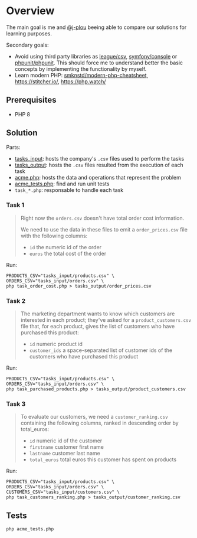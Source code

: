 # Overview

The main goal is me and [@j-plou](https://github.com/j-plou) beeing able to compare our solutions for learning purposes.

Secondary goals:
- Avoid using third party libraries as [league/csv](https://github.com/thephpleague/csv), [symfony/console](https://github.com/symfony/console) or [phpunit/phpunit](https://github.com/sebastianbergmann/phpunit/). This should force me to understand better the basic concepts by implementing the functionality by myself.
- Learn modern PHP: [smknstd/modern-php-cheatsheet](https://github.com/smknstd/modern-php-cheatsheet), https://stitcher.io/, https://php.watch/


## Prerequisites

- PHP 8

## Solution

Parts:
- [tasks_input](tasks_input): hosts the company's `.csv` files used to perform the tasks
- [tasks_output](tasks_output): hosts the `.csv` files resulted from the execution of each task
- [acme.php](acme.php): hosts the data and operations that represent the problem
- [acme_tests.php](acme_tests.php): find and run unit tests
- `task_*.php`: responsable to handle each task

### Task 1

> Right now the `orders.csv` doesn't have total order cost information.
>
> We need to use the data in these files to emit a `order_prices.csv` file with the following columns:
> * `id` the numeric id of the order
> * `euros` the total cost of the order

Run:

```
PRODUCTS_CSV="tasks_input/products.csv" \
ORDERS_CSV="tasks_input/orders.csv" \
php task_order_cost.php > tasks_output/order_prices.csv
```

### Task 2

> The marketing department wants to know which customers are interested in each product; they've asked for a `product_customers.csv` file that, for each product, gives the list of customers who have purchased this product:
> * `id` numeric product id
> * `customer_ids` a space-separated list of customer ids of the customers who have purchased this product

Run:

```
PRODUCTS_CSV="tasks_input/products.csv" \
ORDERS_CSV="tasks_input/orders.csv" \
php task_purchased_products.php > tasks_output/product_customers.csv
```

### Task 3

> To evaluate our customers, we need a `customer_ranking.csv` containing the following columns, ranked in descending order by total_euros:
> * `id` numeric id of the customer
> * `firstname` customer first name
> * `lastname` customer last name
> * `total_euros` total euros this customer has spent on products

Run:

```
PRODUCTS_CSV="tasks_input/products.csv" \
ORDERS_CSV="tasks_input/orders.csv" \
CUSTOMERS_CSV="tasks_input/customers.csv" \
php task_customers_ranking.php > tasks_output/customer_ranking.csv
```

## Tests

```
php acme_tests.php
```
